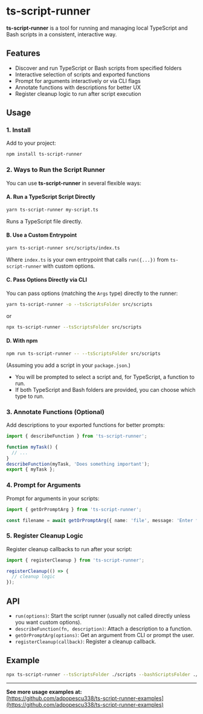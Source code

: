 # ts-script-runner

**ts-script-runner** is a tool for running and managing local TypeScript and Bash scripts in a consistent, interactive way.

## Features

- Discover and run TypeScript or Bash scripts from specified folders
- Interactive selection of scripts and exported functions
- Prompt for arguments interactively or via CLI flags
- Annotate functions with descriptions for better UX
- Register cleanup logic to run after script execution

## Usage

### 1. Install

Add to your project:

```sh
npm install ts-script-runner
```

### 2. Ways to Run the Script Runner

You can use **ts-script-runner** in several flexible ways:

#### **A. Run a TypeScript Script Directly**

```sh
yarn ts-script-runner my-script.ts
```
Runs a TypeScript file directly.

#### **B. Use a Custom Entrypoint**

```sh
yarn ts-script-runner src/scripts/index.ts
```
Where `index.ts` is your own entrypoint that calls `run({...})` from `ts-script-runner` with custom options.

#### **C. Pass Options Directly via CLI**

You can pass options (matching the `Args` type) directly to the runner:

```sh
yarn ts-script-runner -o --tsScriptsFolder src/scripts
```
or
```sh
npx ts-script-runner --tsScriptsFolder src/scripts
```

#### **D. With npm**

```sh
npm run ts-script-runner -- --tsScriptsFolder src/scripts
```
(Assuming you add a script in your `package.json`.)

- You will be prompted to select a script and, for TypeScript, a function to run.
- If both TypeScript and Bash folders are provided, you can choose which type to run.

### 3. Annotate Functions (Optional)

Add descriptions to your exported functions for better prompts:

```ts
import { describeFunction } from 'ts-script-runner';

function myTask() {
  // ...
}
describeFunction(myTask, 'Does something important');
export { myTask };
```

### 4. Prompt for Arguments

Prompt for arguments in your scripts:

```ts
import { getOrPromptArg } from 'ts-script-runner';

const filename = await getOrPromptArg({ name: 'file', message: 'Enter filename:' });
```

### 5. Register Cleanup Logic

Register cleanup callbacks to run after your script:

```ts
import { registerCleanup } from 'ts-script-runner';

registerCleanup(() => {
  // cleanup logic
});
```

## API

- `run(options)`: Start the script runner (usually not called directly unless you want custom options).
- `describeFunction(fn, description)`: Attach a description to a function.
- `getOrPromptArg(options)`: Get an argument from CLI or prompt the user.
- `registerCleanup(callback)`: Register a cleanup callback.

## Example

```sh
npx ts-script-runner --tsScriptsFolder ./scripts --bashScriptsFolder ./bash
```

---

**See more usage examples at:**  
[https://github.com/adpopescu338/ts-script-runner-examples](https://github.com/adpopescu338/ts-script-runner-examples)


